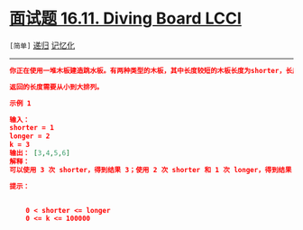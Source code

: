 # [面试题 16.11. Diving Board LCCI](https://leetcode-cn.com/problems/diving-board-lcci/)

`[简单]` [递归](https://leetcode-cn.com/tag/recursion/)  [记忆化](https://leetcode-cn.com/tag/memoization/) 

---

```json
你正在使用一堆木板建造跳水板。有两种类型的木板，其中长度较短的木板长度为shorter，长度较长的木板长度为longer。你必须正好使用k块木板。编写一个方法，生成跳水板所有可能的长度。

返回的长度需要从小到大排列。

示例 1

输入：
shorter = 1
longer = 2
k = 3
输出： [3,4,5,6]
解释：
可以使用 3 次 shorter，得到结果 3；使用 2 次 shorter 和 1 次 longer，得到结果 4 。以此类推，得到最终结果。

提示：


	0 < shorter <= longer
	0 <= k <= 100000


```
